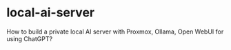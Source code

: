 # local-ai-server
How to build a private local AI server with Proxmox, Ollama, Open WebUI for using ChatGPT?
